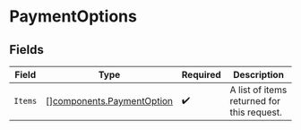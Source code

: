 # PaymentOptions


## Fields

| Field                                                                  | Type                                                                   | Required                                                               | Description                                                            |
| ---------------------------------------------------------------------- | ---------------------------------------------------------------------- | ---------------------------------------------------------------------- | ---------------------------------------------------------------------- |
| `Items`                                                                | [][components.PaymentOption](../../models/components/paymentoption.md) | :heavy_check_mark:                                                     | A list of items returned for this request.                             |